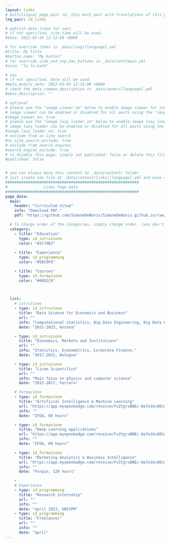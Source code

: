 ```yaml
---
layout: links
# multilingual page pair id, this must pair with translations of this page. (This name must be unique)
lng_pair: id_links

# publish date (used for seo)
# if not specified, site.time will be used.
#date: 2022-03-03 12:32:00 +0000

# for override items in _data/lang/[language].yml
#title: My title
#button_name: "My button"
# for override side_and_top_nav_buttons in _data/conf/main.yml
#icon: "fa fa-bath"

# seo
# if not specified, date will be used.
#meta_modify_date: 2022-03-03 12:32:00 +0000
# check the meta_common_description in _data/owner/[language].yml
#meta_description: ""

# optional
# please use the "image_viewer_on" below to enable image viewer for individual pages or posts (_posts/ or [language]/_posts folders).
# image viewer can be enabled or disabled for all posts using the "image_viewer_posts: true" setting in _data/conf/main.yml.
#image_viewer_on: true
# please use the "image_lazy_loader_on" below to enable image lazy loader for individual pages or posts (_posts/ or [language]/_posts folders).
# image lazy loader can be enabled or disabled for all posts using the "image_lazy_loader_posts: true" setting in _data/conf/main.yml.
#image_lazy_loader_on: true
# exclude from on site search
#on_site_search_exclude: true
# exclude from search engines
#search_engine_exclude: true
# to disable this page, simply set published: false or delete this file
#published: false


# you can always move this content to _data/content/ folder
# just create new file at _data/content/links/[language].yml and move content below.
###########################################################
#                Links Page Data
###########################################################
page_data:
  main:
    header: "Curriculum Vitae"
    info: "Download PDF."
    pdf: "https://github.com/SimoneDeBonis/SimoneDeBonis.github.io/raw/main/assets/pdf/CV_Simone_De_Bonis_eng.pdf"

  # To change order of the Categories, simply change order. (you don't need to change list order.)
  category:
    - title: "Education"
      type: id_istruzione
      color: "#2C74B3"
    
    - title: "Experience"
      type: id_programming
      color: "#5BC0F8"

    - title: "Courses"
      type: id_formazione
      color: "#0081C9"

    

  list:
    # istruzione
    - type: id_istruzione
      title: "Data Science for Economics and Business"
      url: ""
      info: "Computational statistics, Big Data Engineering, Big Data Econometrics."
      date: "2021-2023, Ancona"

    - type: id_istruzione
      title: "Economics, Markets and Institutions"
      url: ""
      info: "Statistics, Econometrics, Corporate Finance."
      date: "2017-2021, Bologna"

    - type: id_istruzione
      title: "Liceo Scientifico"
      url: ""
      info: "Main focus on physics and computer science"
      date: "2012-2017, Ferrara"

    # Formazione
    - type: id_formazione
      title: "Artificial Intelligence & Machine Learning"
      url: "https://app.myopenbadge.com/receive/FvZtgrxBNEc-6e7e1bc881c70fd0eeed0ab7f35f3b0c-d3m8KeZqx-51641983520/heIx-44b5361112e0b13a7cb64e3e1a062ef0-lqmF5u7A-8/public"
      info: ""
      date: "IFOA, 60 hours"

    - type: id_formazione
      title: "Deep Learning applications"
      url: "https://app.myopenbadge.com/receive/FvZtgrxBNEc-6e7e1bc881c70fd0eeed0ab7f35f3b0c-d3m8KeZqx-51641983520/BiIfnvezJ-0034b39650acd254eb26916bcabc6800-3cUvBJxMthsm-2/public"
      info: ""
      date: "IFOA, 60 hours"

    - type: id_formazione
      title: "Marketing Analytics & Business Intelligence"
      url: "https://app.myopenbadge.com/receive/FvZtgrxBNEc-6e7e1bc881c70fd0eeed0ab7f35f3b0c-d3m8KeZqx-51641983520/grhHFS-9be5fb854c73a297d744009314116fbc-9NvfF3GcXQ-2/public"
      info: ""
      date: "Forpin, 120 hours"

    -
    # Esperienza
    - type: id_programming
      title: "Research internship"
      url: ""
      info: ""
      date: "april 2023, UNIVPM"
    - type: id_programming
      title: "Freelancer"
      url: ""
      info: ""
      date: "april"
---
```


